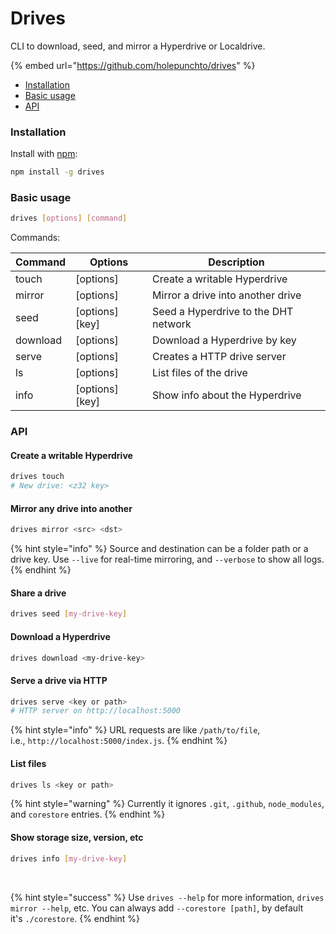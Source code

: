 # Drives

CLI to download, seed, and mirror a Hyperdrive or Localdrive.

{% embed url="https://github.com/holepunchto/drives" %}

* [Installation](drives.md#installation)
* [Basic usage](drives.md#basic-usage)
* [API](drives.md#api)

### Installation

Install with [npm](https://www.npmjs.com/):

```bash
npm install -g drives
```

### Basic usage

```bash
drives [options] [command]
```

Commands:

| Command | Options | Description                              |
|---------|---------|------------------------------------------|
| touch   | [options]   | Create a writable Hyperdrive             |
| mirror  | [options] <src> <dst> | Mirror a drive into another drive   |
| seed    | [options] [key] | Seed a Hyperdrive to the DHT network |
| download | [options] <key> | Download a Hyperdrive by key |
| serve | [options] <src> | Creates a HTTP drive server |
| ls | [options] <src> | List files of the drive |
| info | [options] [key] | Show info about the Hyperdrive |

### API

#### Create a writable Hyperdrive

``` bash
drives touch
# New drive: <z32 key>
```

#### Mirror any drive into another

``` bash
drives mirror <src> <dst>
```

{% hint style="info" %}
Source and destination can be a folder path or a drive key. Use `--live` for real-time mirroring, and `--verbose` to show all logs.
{% endhint %}

#### Share a drive

``` bash
drives seed [my-drive-key]
```

#### Download a Hyperdrive

``` bash
drives download <my-drive-key>
```

#### Serve a drive via HTTP

``` bash
drives serve <key or path>
# HTTP server on http://localhost:5000
```

{% hint style="info" %}
URL requests are like `/path/to/file`, i.e., `http://localhost:5000/index.js`.
{% endhint %}

#### List files

``` bash
drives ls <key or path>
```

{% hint style="warning" %}
Currently it ignores `.git`, `.github`, `node_modules`, and `corestore` entries.
{% endhint %}

#### Show storage size, version, etc

``` bash
drives info [my-drive-key]
```

<br>

{% hint style="success" %}
Use `drives --help` for more information, `drives mirror --help`, etc. You can always add `--corestore [path]`, by default it's `./corestore`.
{% endhint %}

